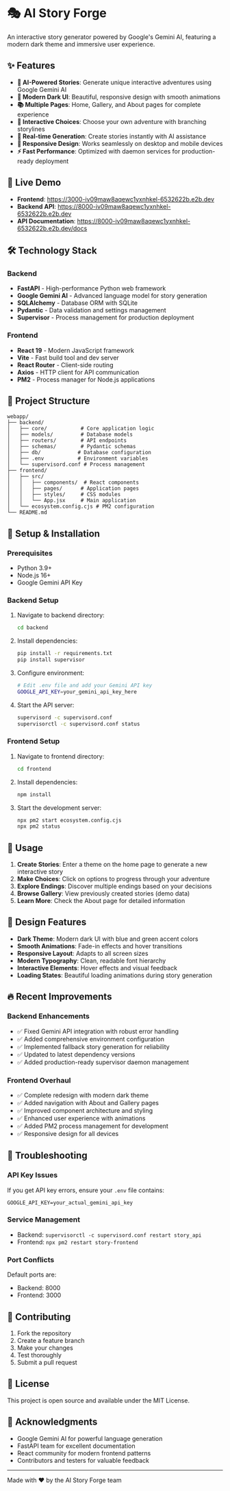 # 🎭 AI Story Forge

An interactive story generator powered by Google's Gemini AI, featuring a modern dark theme and immersive user experience.

## ✨ Features

- **🤖 AI-Powered Stories**: Generate unique interactive adventures using Google Gemini AI
- **🎨 Modern Dark UI**: Beautiful, responsive design with smooth animations
- **📚 Multiple Pages**: Home, Gallery, and About pages for complete experience  
- **🔄 Interactive Choices**: Choose your own adventure with branching storylines
- **💫 Real-time Generation**: Create stories instantly with AI assistance
- **📱 Responsive Design**: Works seamlessly on desktop and mobile devices
- **⚡ Fast Performance**: Optimized with daemon services for production-ready deployment

## 🚀 Live Demo

- **Frontend**: https://3000-iv09maw8aqewc1yxnhkel-6532622b.e2b.dev
- **Backend API**: https://8000-iv09maw8aqewc1yxnhkel-6532622b.e2b.dev
- **API Documentation**: https://8000-iv09maw8aqewc1yxnhkel-6532622b.e2b.dev/docs

## 🛠️ Technology Stack

### Backend
- **FastAPI** - High-performance Python web framework
- **Google Gemini AI** - Advanced language model for story generation
- **SQLAlchemy** - Database ORM with SQLite
- **Pydantic** - Data validation and settings management
- **Supervisor** - Process management for production deployment

### Frontend  
- **React 19** - Modern JavaScript framework
- **Vite** - Fast build tool and dev server
- **React Router** - Client-side routing
- **Axios** - HTTP client for API communication
- **PM2** - Process manager for Node.js applications

## 📁 Project Structure

```
webapp/
├── backend/
│   ├── core/           # Core application logic
│   ├── models/         # Database models  
│   ├── routers/        # API endpoints
│   ├── schemas/        # Pydantic schemas
│   ├── db/            # Database configuration
│   ├── .env           # Environment variables
│   └── supervisord.conf # Process management
├── frontend/
│   ├── src/
│   │   ├── components/  # React components
│   │   ├── pages/      # Application pages
│   │   ├── styles/     # CSS modules
│   │   └── App.jsx     # Main application
│   └── ecosystem.config.cjs # PM2 configuration
└── README.md
```

## 🔧 Setup & Installation

### Prerequisites
- Python 3.9+
- Node.js 16+
- Google Gemini API Key

### Backend Setup

1. Navigate to backend directory:
   ```bash
   cd backend
   ```

2. Install dependencies:
   ```bash
   pip install -r requirements.txt
   pip install supervisor
   ```

3. Configure environment:
   ```bash
   # Edit .env file and add your Gemini API key
   GOOGLE_API_KEY=your_gemini_api_key_here
   ```

4. Start the API server:
   ```bash
   supervisord -c supervisord.conf
   supervisorctl -c supervisord.conf status
   ```

### Frontend Setup

1. Navigate to frontend directory:
   ```bash
   cd frontend
   ```

2. Install dependencies:
   ```bash
   npm install
   ```

3. Start the development server:
   ```bash
   npx pm2 start ecosystem.config.cjs
   npx pm2 status
   ```

## 🎯 Usage

1. **Create Stories**: Enter a theme on the home page to generate a new interactive story
2. **Make Choices**: Click on options to progress through your adventure
3. **Explore Endings**: Discover multiple endings based on your decisions
4. **Browse Gallery**: View previously created stories (demo data)
5. **Learn More**: Check the About page for detailed information

## 🎨 Design Features

- **Dark Theme**: Modern dark UI with blue and green accent colors
- **Smooth Animations**: Fade-in effects and hover transitions
- **Responsive Layout**: Adapts to all screen sizes
- **Modern Typography**: Clean, readable font hierarchy
- **Interactive Elements**: Hover effects and visual feedback
- **Loading States**: Beautiful loading animations during story generation

## 🔥 Recent Improvements

### Backend Enhancements
- ✅ Fixed Gemini API integration with robust error handling
- ✅ Added comprehensive environment configuration
- ✅ Implemented fallback story generation for reliability
- ✅ Updated to latest dependency versions
- ✅ Added production-ready supervisor daemon management

### Frontend Overhaul
- ✅ Complete redesign with modern dark theme
- ✅ Added navigation with About and Gallery pages  
- ✅ Improved component architecture and styling
- ✅ Enhanced user experience with animations
- ✅ Added PM2 process management for development
- ✅ Responsive design for all devices

## 🐛 Troubleshooting

### API Key Issues
If you get API key errors, ensure your `.env` file contains:
```
GOOGLE_API_KEY=your_actual_gemini_api_key
```

### Service Management
- Backend: `supervisorctl -c supervisord.conf restart story_api`
- Frontend: `npx pm2 restart story-frontend`

### Port Conflicts
Default ports are:
- Backend: 8000
- Frontend: 3000

## 🤝 Contributing

1. Fork the repository
2. Create a feature branch
3. Make your changes
4. Test thoroughly
5. Submit a pull request

## 📄 License

This project is open source and available under the MIT License.

## 🎉 Acknowledgments

- Google Gemini AI for powerful language generation
- FastAPI team for excellent documentation
- React community for modern frontend patterns
- Contributors and testers for valuable feedback

---

Made with ❤️ by the AI Story Forge team